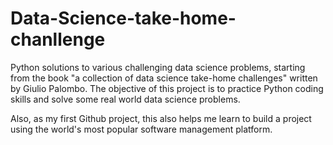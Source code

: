 # Data-Science-take-home-chanllenge
Python solutions to various challenging data science problems, starting from the book "a collection of data science take-home challenges" written by Giulio Palombo.
The objective of this project is to practice Python coding skills and solve some real world data science problems. 

Also, as my first Github project, this also helps me learn to build a project using the world's most popular software management platform.
